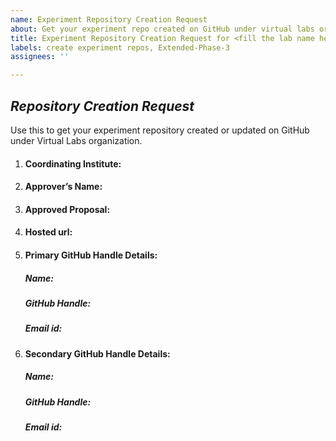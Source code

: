 ```yaml
---
name: Experiment Repository Creation Request
about: Get your experiment repo created on GitHub under virtual labs organization.
title: Experiment Repository Creation Request for <fill the lab name here>
labels: create experiment repos, Extended-Phase-3
assignees: ''

---
```


## *Repository Creation Request*
Use this to get your experiment repository created or updated on GitHub under Virtual Labs organization.

1. #### Coordinating Institute:<!--Your institute name -->

2. #### Approver’s Name:<!--Name of the approver-->

3. #### Approved Proposal:<!--Please upload the PDF of the approved proposal--> 

4. #### Hosted url:<!--Url of the hosted lab if already been hosted. This is an optional field--> 

5. #### Primary GitHub Handle Details: <!--Please provide the Primary GitHub handle details to which write permissions need to be given and notifications need to be sent-->
   ##### Name:<!--Please provide the Name that the Primary GitHub Handle is associated with-->
   ##### GitHub Handle:<!--Please provide the email id that the Primary GitHub Handle is associated with-->
   ##### Email id:<!--Please provide the email id that the Primary GitHub Handle is associated with-->

6. #### Secondary GitHub Handle Details: <!--Please provide the additional GitHub handle(s) to which write permissions need to be given-->
   ##### Name:<!--Please provide the Name that the Secondary GitHub Handle is associated with-->
   ##### GitHub Handle:<!--Please provide the email id that the Secondary GitHub Handle is associated with-->
   ##### Email id:<!--Please provide the email id that the Secondary GitHub Handle is associated with-->
